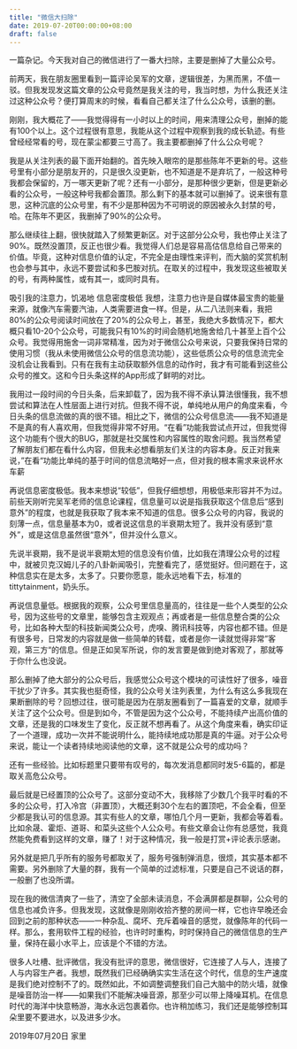 ```yaml
---
title: "微信大扫除"
date: 2019-07-20T00:00:00+08:00
draft: false
---
```


一篇杂记。今天我对自己的微信进行了一番大扫除，主要是删掉了大量公众号。

前两天，我在朋友圈里看到一篇评论吴军的文章，逻辑很差，为黑而黑，不值一驳。但我发现发这篇文章的公众号竟然是我关注的号，我当时想，为什么我还关注过这种公众号？便打算周末的时候，看看自己都关注了什么公众号，该删的删。

刚刚，我大概花了——我觉得得有一小时以上的时间，用来清理公众号，删掉的能有100个以上。这个过程很有意思，我能从这个过程中观察到我的成长轨迹。有些曾经经常看的号，现在蒙尘都要三寸高了。我主要都删掉了什么公众号呢？

我是从关注列表的最下面开始翻的。首先映入眼帘的是那些陈年不更新的号。这些号里有小部分是朋友开的，只是很久没更新，也不知道是不是弃坑了，一般这种号我都会保留的，万一哪天更新了呢？还有一小部分，是那种很少更新，但是更新必看的公众号，一般这种号我都会置顶。那么剩下的基本就可以删掉了。说来很有意思，这种沉底的公众号里，有不少是那种因为不可明说的原因被永久封禁的号，哈。在陈年不更区，我删掉了90%的公众号。

那么继续往上翻，很快就踏入了频繁更新区。对于这部分公众号，我也停止关注了90%。既然没置顶，反正也很少看。我觉得人们总是容易高估信息给自己带来的价值。毕竟，这种对信息价值的认定，不完全是由理性来评判，而大脑的奖赏机制也会参与其中，永远不要尝试和多巴胺对抗。在取关的过程中，我发现这些被取关的号，有两种属性，或有其一，或同时具有。

吸引我的注意力，饥渴地
信息密度极低
我想，注意力也许是自媒体最宝贵的能量来源，就像汽车需要汽油，人类需要进食一样。但是，从二八法则来看，我把80%的公众号阅读时间放在了20%的公众号上，甚至，我绝大多数情况下，都大概只看10-20个公众号，可能我只有10%的时间会随机地施舍给几十甚至上百个公众号。我觉得用施舍一词非常精准，因为对于微信公众号来说，只要我保持日常的使用习惯（我从未使用微信公众号的信息流功能），这些低质公众号的信息流完全没机会让我看到。只有在我有主动获取额外信息的动作时，我才有可能看到这些公众号的推文。这和今日头条这样的App形成了鲜明的对比。

我用过一段时间的今日头条，后来卸载了，因为我不得不承认算法很懂我，我不想尝试和算法在人性层面上进行对抗。但我不得不说，单纯地从用户的角度来看，今日头条的信息流做的真的很不错。相比之下，微信的公众号信息流——我不知道是不是真的有人喜欢用，但我觉得非常不好用。“在看”功能我尝试点开过，但我觉得这个功能有个很大的BUG，那就是社交属性和内容属性的取舍问题。我当然希望了解朋友们都在看什么内容，但我未必想看朋友们关注的内容本身。反正对我来说，”在看“功能比单纯的基于时间的信息流略好一点，但对我的根本需求来说杯水车薪

再说信息密度极低。我本来想说“较低”，但我仔细想想，用极低来形容并不为过。前些天刚听完吴军老师的信息论课程，信息量可以说是指我获取这个信息后“感到意外”的程度，也就是我获取了我本来不知道的信息。很多公众号的内容，我说的刻薄一点，信息量基本为0，或者说这信息的半衰期太短了。我并没有感到“意外”，或是这信息虽然很“意外”，但并没什么意义。

先说半衰期，我不是说半衰期太短的信息没有价值，比如我在清理公众号的过程中，就被贝克汉姆儿子的八卦新闻吸引，完整看完了，感觉挺好。但问题在于，这种信息实在是太多，太多了。只要你愿意，能永远地看下去，标准的tittytainment，奶头乐。

再说信息量低。根据我的观察，公众号里信息量高的，往往是一些个人类型的公众号，因为这些号的文章里，能够包含主观观点；再或者是一些信息整合类的公众号，比如各种大型的科技新闻类公众号，虎嗅、腾讯科技等，内容也都不错。但是有很多号，日常发的内容就是做一些简单的转载，或者是你一读就觉得非常”客观，第三方“的信息。但是正如吴军所说，你的发言要是做到绝对客观了，那就等于你什么也没说。

那么删掉了绝大部分的公众号后，我感觉公众号这个模块的可读性好了很多，噪音干扰少了许多。其实我也挺奇怪，我的公众号关注列表里，为什么有这么多我现在果断删除的号？回想过往，很可能是因为在朋友圈看到了一篇喜爱的文章，就顺手关注了这个公众号。但是到如今，不管是因为这个公众号，不能持续产出高价值的文章，还是我的口味发生了变化，反正就不想再看了。从这个角度来看，确实印证了一个道理，成功一次并不能说明什么，能持续地成功那是真的牛逼。对于公众号来说，能让一个读者持续地阅读他的文章，这不就是公众号的成功吗？

还有一些经验。比如标题里只要带有叹号的，每次发消息都同时发5-6篇的，都是取关高危公众号。

最后就是已经置顶的公众号了。这部分变动不大，我移除了少数几个我平时看的不多的公众号，打入冷宫（非置顶），大概还剩30个左右的置顶吧，不会全看，但至少都是我认可的信息源。其实有些人的文章，哪怕几个月一更新，我都会等着看。比如余晟、霍炬、道哥、和菜头这些个人公众号。有些文章会让你有总感觉，我竟然能免费看到这样的文章，赚了！对于这种情况，我一般是打赏+评论表示感谢。

另外就是把几乎所有的服务号都取关了，服务号强制弹消息，很烦，其实基本都不需要。另外删除了大量的群，我有一个简单的过滤标准，只要是自己不说话的群，一般删了也没所谓。

现在我的微信清爽了一些了，清空了全部未读消息，不会满屏都是群聊，公众号的信息也减负许多。但我发现，这就像是刚刚收拾齐整的房间一样，它也许早晚还会回到之前的那种状态——一种杂乱、腐坏、充斥着噪音的感觉，就像陈年的代码一样。那么，套用软件工程的经验，也许时时重构，时时保持自己的微信信息的生产量，保持在最小水平上，应该是个不错的方法。

很多人吐槽、批评微信，我没有批评的意思，微信很好，它连接了人与人，连接了人与内容生产者。我想，既然我们已经确确实实生活在这个时代，信息的生产速度是我们绝对控制不了的。既然如此，不如调整调整我们自己大脑中的防火墙，就像是噪音防治一样——如果我们不能解决噪音源，那至少可以带上降噪耳机。在信息时代的海洋中快意畅游，海水永远包裹着你。也许稍加练习，我们还是能够控制耳朵里要不要进水，以及进多少水。

2019年07月20日 家里

